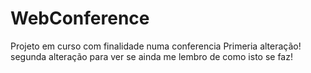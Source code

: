 # WebConference
Projeto em curso com finalidade numa conferencia 
Primeria alteração!
segunda alteração para ver se ainda me lembro de como isto se faz!